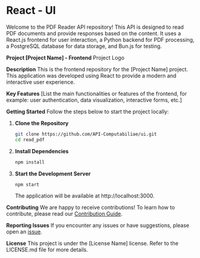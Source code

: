# React - UI

Welcome to the PDF Reader API repository! This API is designed to read PDF documents and provide responses based on the content. It uses a React.js frontend for user interaction, a Python backend for PDF processing, a PostgreSQL database for data storage, and Bun.js for testing.

**Project [Project Name] - Frontend**
Project Logo

**Description**
This is the frontend repository for the [Project Name] project. This application was developed using React to provide a modern and interactive user experience.

**Key Features**
[List the main functionalities or features of the frontend, for example: user authentication, data visualization, interactive forms, etc.]

**Getting Started**
Follow the steps below to start the project locally:

1. **Clone the Repository**
   ```bash
   git clone https://github.com/API-Computabiliae/ui.git
   cd read_pdf
   ```

2. **Install Dependencies**
   ```bash
   npm install
   ```

3. **Start the Development Server**
   ```bash
   npm start
   ```
   The application will be available at http://localhost:3000.

**Contributing**
We are happy to receive contributions! To learn how to contribute, please read our [Contribution Guide](CONTRIBUTING.md).

**Reporting Issues**
If you encounter any issues or have suggestions, please open an [issue](https://github.com/your-username/project-name/issues).

**License**
This project is under the [License Name] license. Refer to the LICENSE.md file for more details.
